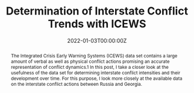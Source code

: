 ---
title: "Determination of Interstate Conflict Trends with ICEWS"
authors: 
- Sebastian Cujai
date: "2022-01-03T00:00:00Z"
publication: "Blog Post"
publication_short: "In: *sebastiancujai.com*. Available at: https://tinyurl.com/2dyh67su"
publication_types: ["0"]
url_code: 'https://osf.io/p3kse/'
abstract: "The Integrated Crisis Early Warning Systems (ICEWS) data set contains a large amount of verbal as well as physical conflict actions promising an accurate representation of conflict dynamics.1 In this post, I take a closer look at the usefulness of the data set for determining interstate conflict intensities and their development over time. For this purpose, I look more closely at the available data on the interstate conflict actions between Russia and Georgia. "
---